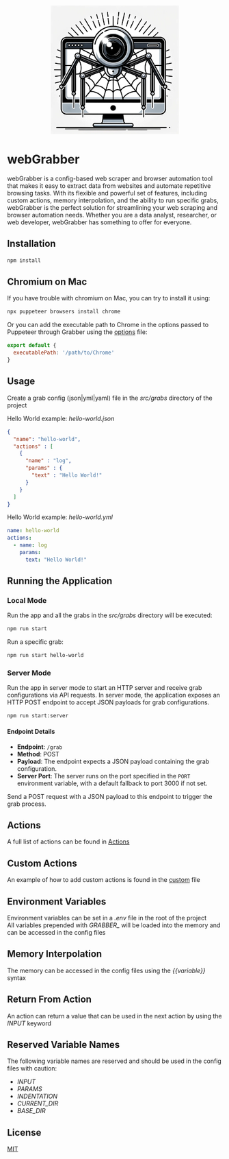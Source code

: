 <p align="center">
  <img src="assets/images/webGrabber.png" alt="webGrabber" width="300" height="300">
</p>

# webGrabber
webGrabber is a config-based web scraper and browser automation tool that makes it easy to extract data from websites and automate repetitive browsing tasks. With its flexible and powerful set of features, including custom actions, memory interpolation, and the ability to run specific grabs, webGrabber is the perfect solution for streamlining your web scraping and browser automation needs. Whether you are a data analyst, researcher, or web developer, webGrabber has something to offer for everyone.

## Installation

```bash
npm install
```

## Chromium on Mac

If you have trouble with chromium on Mac, you can try to install it using:

```bash
npx puppeteer browsers install chrome
```

Or you can add the executable path to Chrome in the options passed to Puppeteer through Grabber using the [options](src/config/options.js) file:

```js
export default {
  executablePath: '/path/to/Chrome'
}
```

## Usage
Create a grab config (json|yml|yaml) file in the *src/grabs* directory of the project

Hello World example: *hello-world.json*

```json
{
  "name": "hello-world",
  "actions" : [
    {
      "name" : "log",
      "params" : {
        "text" : "Hello World!"
      }
    }
  ]
}
```

Hello World example: *hello-world.yml*

```yml
name: hello-world
actions:
  - name: log
    params:
      text: "Hello World!"
```

## Running the Application

### Local Mode
Run the app and all the grabs in the *src/grabs* directory will be executed: 
```bash
npm run start
```

Run a specific grab:
```bash
npm run start hello-world
```

### Server Mode
Run the app in server mode to start an HTTP server and receive grab configurations via API requests.
In server mode, the application exposes an HTTP POST endpoint to accept JSON payloads for grab configurations.
```bash
npm run start:server
```

#### Endpoint Details
- **Endpoint**: `/grab`
- **Method**: POST
- **Payload**: The endpoint expects a JSON payload containing the grab configuration.
- **Server Port**: The server runs on the port specified in the `PORT` environment variable, with a default fallback to port 3000 if not set.

Send a POST request with a JSON payload to this endpoint to trigger the grab process.

## Actions
A full list of actions can be found in [Actions](src/classes/actions/README.md)

## Custom Actions
An example of how to add custom actions is found in the [custom](src/config/custom.js) file

## Environment Variables
Environment variables can be set in a *.env* file in the root of the project<br>
All variables prepended with *GRABBER_* will be loaded into the memory and can be accessed in the config files

## Memory Interpolation
The memory can be accessed in the config files using the *{{variable}}* syntax

## Return From Action
An action can return a value that can be used in the next action by using the *INPUT* keyword

## Reserved Variable Names
The following variable names are reserved and should be used in the config files with caution:
- *INPUT*
- *PARAMS*
- *INDENTATION*
- *CURRENT_DIR*
- *BASE_DIR*

## License

[MIT](https://choosealicense.com/licenses/mit/)